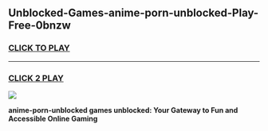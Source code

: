 
## Unblocked-Games-anime-porn-unblocked-Play-Free-0bnzw
<h3>
<a href="https://premium76.site?title=anime-porn-unblocked&ref=19M">CLICK TO PLAY</a></h3>
<hr>

<h3>
<a href="https://premium76.site?title=anime-porn-unblocked&ref=19M">CLICK 2 PLAY</a>
  
</h3>

<a href="https://premium76.site?title=anime-porn-unblocked&ref=19M"><img src="https://clearcache.store/games.png"></a>


**anime-porn-unblocked games unblocked: Your Gateway to Fun and Accessible Online Gaming**
